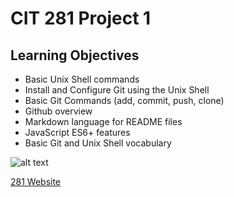 # CIT 281 Project 1

## Learning Objectives

- Basic Unix Shell commands
- Install and Configure Git using the Unix Shell
- Basic Git Commands (add, commit, push, clone)
- Github overview
- Markdown language for README files
- JavaScript ES6+ features
- Basic Git and Unix Shell vocabulary

![alt text](https://github.com/UO-CIT/project-1-nicolekiley/blob/master/images/octocatGithub.png "Title")

[281 Website](https://pages.uoregon.edu/nkiley/281/ "281 Website")
